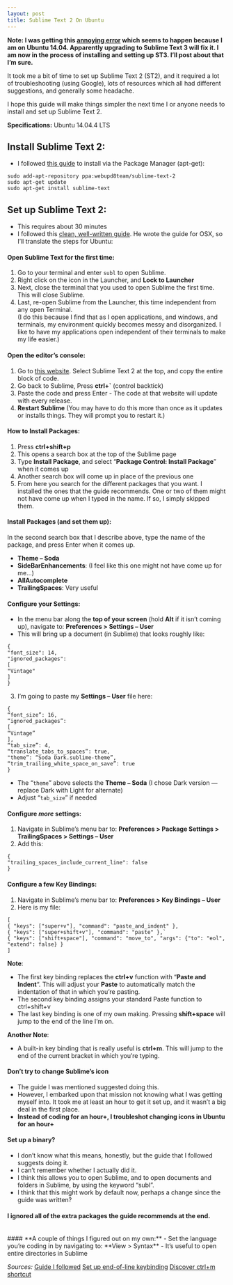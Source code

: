 ```yaml
---
layout: post
title: Sublime Text 2 On Ubuntu
---
```


**Note: I was getting this [annoying error](http://stackoverflow.com/questions/23165426/sublime-text-on-ubuntu-14-04-keeps-attempting-to-remove-it) which seems to happen because I am on Ubuntu 14.04. Apparently upgrading to Sublime Text 3 will fix it. I am now in the process of installing and setting up ST3. I’ll post about that I’m sure.**

  

It took me a bit of time to set up Sublime Text 2 (ST2), and it required a lot of troubleshooting (using Google), lots of resources which all had different suggestions, and generally some headache.
  
I hope this guide will make things simpler the next time I or anyone needs to install and set up Sublime Text 2.

**Specifications:** Ubuntu 14.04.4 LTS

## **Install Sublime Text 2**:
 - I followed [this guide](http://askubuntu.com/questions/172698/how-do-i-install-sublime-text-2-3) to install via the Package Manager (apt-get):
````
sudo add-apt-repository ppa:webupd8team/sublime-text-2
sudo apt-get update
sudo apt-get install sublime-text
````
## **Set up Sublime Text 2**:
 - This requires about 30 minutes
 - I followed this [clean, well-written guide](https://blog.alexmaccaw.com/sublime-text). He wrote the guide for OSX, so I’ll translate the steps for Ubuntu:
  
#### **Open Sublime Text for the first time**:  
  1. Go to your terminal and enter `subl` to open Sublime.  
  2. Right click on the icon in the Launcher, and **Lock to Launcher**  
  3. Next, close the terminal that you used to open Sublime the first time. This will close Sublime.  
  4. Last, re-open Sublime from the Launcher, this time independent from any open Terminal.  
  (I do this because I find that as I open applications, and windows, and terminals, my environment quickly becomes messy and disorganized. I like to have my applications open independent of their terminals to make my life easier.)

#### **Open the editor’s console**:
  1. Go to [this website](https://packagecontrol.io/installation#st3). Select Sublime Text 2 at the top, and copy the entire block of code.
  2. Go back to Sublime, Press **ctrl+`** (control backtick)
  3. Paste the code and press Enter
    - The code at that website will update with every release.
  4. **Restart Sublime** (You may have to do this more than once as it updates or installs things. They will prompt you to restart it.)

#### **How to Install Packages:**
  1. Press **ctrl+shift+p**
  2. This opens a search box at the top of the Sublime page
  3. Type **Install Package**, and select “**Package Control: Install Package**” when it comes up
  4. Another search box will come up in place of the previous one
  5. From here you search for the different packages that you want. I installed the ones that the guide recommends. One or two of them might not have come up when I typed in the name. If so, I simply skipped them.

#### **Install Packages (and set them up)**:
In the second search box that I describe above, type the name of the package, and press Enter when it comes up.
  - **Theme – Soda**
  - **SideBarEnhancements**: (I feel like this one might not have come up for me…)
  - **AllAutocomplete**
  - **TrailingSpaces**: Very useful

#### **Configure your Settings**:
- In the menu bar along the **top of your screen** (hold **Alt** if it isn’t coming up), navigate to:
    **Preferences > Settings – User**
- This will bring up a document (in Sublime) that looks roughly like:
````    
{ 
"font_size": 14,
"ignored_packages":
[
"Vintage"
]
}
````
3. I’m going to paste my **Settings – User** file here:
````
{
“font_size”: 16,
“ignored_packages”:
[
“Vintage”
],
“tab_size”: 4,
“translate_tabs_to_spaces”: true,
"theme”: “Soda Dark.sublime-theme”,
“trim_trailing_white_space_on_save”: true
}
````
- The “`theme`” above selects the **Theme – Soda** (I chose Dark version — replace Dark with Light for alternate)
- Adjust “`tab_size`” if needed

#### **Configure *more* settings**:
1. Navigate in Sublime’s menu bar to:
**Preferences > Package Settings > TrailingSpaces > Settings – User**
2. Add this:
````
{
"trailing_spaces_include_current_line": false
}
````

#### **Configure a few Key Bindings**:
1. Navigate in Sublime’s menu bar to:
        **Preferences > Key Bindings – User**
2. Here is my file:
````
[
{ "keys": ["super+v"], "command": "paste_and_indent" },
{ "keys": ["super+shift+v"], "command": "paste" },`
{ "keys": ["shift+space"], "command": "move_to", "args": {"to": "eol", "extend": false} }
]
````
**Note**:
- The first key binding replaces the **ctrl+v** function with “**Paste and Indent**“. This will adjust your **Paste** to automatically match the indentation of that in which you’re pasting.
- The second key binding assigns your standard Paste function to ctrl+shift+v
- The last key binding is one of my own making. Pressing **shift+space** will jump to the end of the line I’m on.  

**Another Note**:
- A built-in key binding that is really useful is **ctrl+m**. This will jump to the end of the current bracket in which you’re typing. 

#### **Don’t try to change Sublime’s icon**
 - The guide I was mentioned suggested doing this.
- However, I embarked upon that mission not knowing what I was getting myself into. It took me at least an hour to get it set up, and it wasn’t a big deal in the first place.
- **Instead of coding for an hour+, I troubleshot changing icons in Ubuntu for an hour+**

#### **Set up a binary?**
- I don’t know what this means, honestly, but the guide that I followed suggests doing it.
- I can’t remember whether I actually did it.
- I think this allows you to open Sublime, and to open documents and folders in Sublime, by using the keyword “subl”.
- I think that this might work by default now, perhaps a change since the guide was written?

#### **I ignored all of the extra packages the guide recommends at the end.**
<br>
#### **A couple of things I figured out on my own:**
  - Set the language you’re coding in by navigating to:
    **View > Syntax**
  - It’s useful to open entire directories in Sublime

_Sources:_
[Guide I followed](https://blog.alexmaccaw.com/sublime-text)
[Set up end-of-line keybinding](http://stackoverflow.com/questions/14394598/move-to-end-of-line-without-end-key-in-sublime-text2)
[Discover ctrl+m shortcut](https://forum.sublimetext.com/t/jump-to-matching-bracket-addition/3593)

